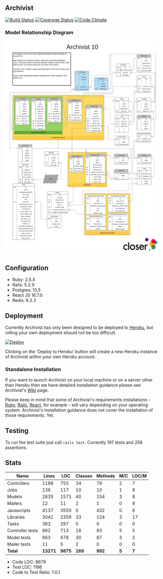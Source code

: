 ## Archivist

[![Build Status](https://travis-ci.org/CLOSER-Cohorts/archivist.svg?branch=develop)](https://travis-ci.org/CLOSER-Cohorts/archivist)
[![Coverage Status](https://coveralls.io/repos/github/CLOSER-Cohorts/archivist/badge.svg?branch=develop)](https://coveralls.io/github/CLOSER-Cohorts/archivist?branch=master)
[![Code Climate](https://codeclimate.com/github/CLOSER-Cohorts/archivist/badges/gpa.svg)](https://codeclimate.com/github/CLOSER-Cohorts/archivist)
<!-- [![Issue Stats](https://issuestats.com/github/CLOSER-Cohorts/archivist/badge/issue)](https://issuestats.com/github/CLOSER-Cohorts/archivist) -->

### Model Relationship Diagram
![](/app/assets/images/diagrams/erd.png)

## Configuration
* Ruby: 2.5.X
* Rails: 5.2.X
* Postgres: 13.5
* React JS 16.7.0
* Redis: 6.2.3

## Deployment
Currently Archivist has only been designed to be deployed to [Heroku][heroku], but rolling your own deployment should not be too difficult.

[![Deploy](https://www.herokucdn.com/deploy/button.svg)](https://heroku.com/deploy?template=https://github.com/CLOSER-Cohorts/archivist/tree/master)

Clicking on the 'Deploy to Heroku' button will create a new Heroku instance of Archivist within your own Heroku account.

### Standalone Installation

If you want to launch Archivist on your local machine or on a server other than Heroku then we have detailed installation guidance please see Archivist's [Wiki](https://github.com/CLOSER-Cohorts/archivist/wiki/Installing-Archivist-(Standalone)) page.

Please keep in mind that some of Archivist's requirements installations - [Ruby](https://www.ruby-lang.org/en/), [Rails](https://rubyonrails.org/), [React](https://reactjs.org/), for example - will vary depending on your operating system. Archivist's installation guidance does not cover the installation of those requirements. Yet.

## Testing
To run the test suite just call `rails test`. Currently 197 tests and 256 assertions.

## Stats
| Name                 |   Lines |     LOC | Classes | Methods | M/C | LOC/M |
|----------------------|---------|---------|---------|---------|-----|-------|
| Controllers          |    1188 |     755 |      34 |      79 |   2 |     7 |
| Jobs                 |     136 |     117 |      10 |      10 |   1 |     9 |
| Models               |    2835 |    1571 |      40 |     154 |   3 |     8 |
| Mailers              |      12 |      11 |       2 |       1 |   0 |     9 |
| Javascripts          |    4137 |    3550 |       0 |     432 |   0 |     6 |
| Libraries            |    3041 |    2359 |      33 |     124 |   3 |    17 |
| Tasks                |     362 |     297 |       0 |       0 |   0 |     0 |
| Controller tests     |     862 |     713 |      18 |      93 |   5 |     5 |
| Model tests          |     663 |     478 |      30 |      97 |   3 |     2 |
| Mailer tests         |      11 |       5 |       2 |       0 |   0 |     0 |
| **Total**            |**13271**| **9875**|  **169**|  **992**|**5**|  **7**|

  - Code LOC: 8679
  - Test LOC: 1196
  - Code to Test Ratio: 1:0.1

[redis]: https://redis.io
[heroku]: https://heroku.com
